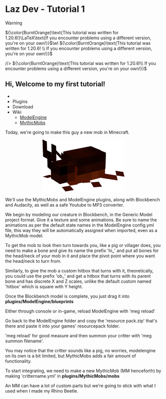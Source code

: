 
# Laz Dev - Tutorial 1
> [!WARNING] 
> ${\color{BurntOrange}\text{This tutorial was written for 1.20.6!}\LaTeX\text{If you encounter problems using a different version, you're on your own!}}$\wl
> ${\color{BurntOrange}\text{This tutorial was written for 1.20.6! \\ If you encounter problems using a different version, you're on your own!}}$




//> ${\color{BurntOrange}\text{This tutorial was written for 1.20.6!\\ If you encounter problems using a different version, you're on your own!}}$



Hi, Welcome to my first tutorial!
-
-
- Plugins
- Download
- Wiki
    - [ModelEngine](https://git.lumine.io/mythiccraft/model-engine-4/-/wikis/home)
    - [MythicMobs](https://git.mythiccraft.io/mythiccraft/MythicMobs/-/wikis/home)

Today, we're going to make this guy a new mob in Minecraft.

<p align="center">
<img src="img/RhinoBeetle_V3.png" >
</p>


We'll use the MythicMobs and ModelEngine plugins, along with Blockbench and Audacity, as well as a safe Youtube to MP3 converter.

We begin by modeling our creature in Blockbench, in the Generic Model project format. Give it a texture and some animations. Be sure to name the animations as per the default state names in the ModelEngine config.yml file, this way they will be automatically assigned when imported, even as a MythicMob model.

To get the mob to look then turn towards you, like a pig or villager does, you need to make a bone and give its name the prefix 'hi\_' and put all bones for the head/neck of your mob in it and place the pivot point where you want the head/neck to turn from.

Similarly, to give the mob a custom hitbox that turns with it, theoretically, you could use the prefix 'ob\_' and get a hitbox that turns with its parent bone and has discrete X and Z scales, unlike the default custom named 'hitbox' which is square with Y height.

Once the Blockbench model is complete, you just drag it into **plugins/ModelEngine/blueprints**

Either through console or in-game, reload ModelEngine with 'meg reload'

Go back to the ModelEngine folder and copy the 'resource pack.zip' that's there and paste it into your games' resourcepack folder.

'meg reload' for good measure and then summon your critter with 'meg summon filename'.

You may notice that the critter sounds like a pig, no worries, modelengine on its own is a bit limited, but MythicMobs adds a fair amount of functionality.

To start integrating, we need to make a new MythicMob (MM henceforth) by making 'crittername.yml' in **plugins/MythicMobs/mobs**

An MM can have a lot of custom parts but we're going to stick with what I used when I made my Rhino Beetle.
